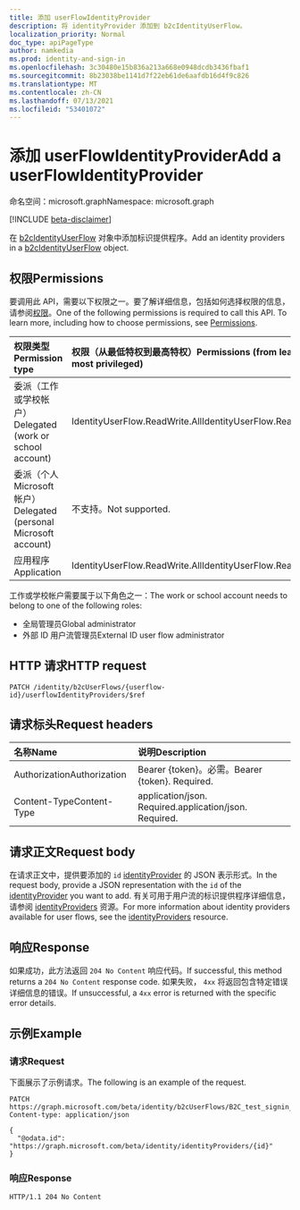 ```yaml
---
title: 添加 userFlowIdentityProvider
description: 将 identityProvider 添加到 b2cIdentityUserFlow。
localization_priority: Normal
doc_type: apiPageType
author: namkedia
ms.prod: identity-and-sign-in
ms.openlocfilehash: 3c30480e15b836a213a668e0948dcdb3436fbaf1
ms.sourcegitcommit: 8b23038be1141d7f22eb61de6aafdb16d4f9c826
ms.translationtype: MT
ms.contentlocale: zh-CN
ms.lasthandoff: 07/13/2021
ms.locfileid: "53401072"
---
```

# <a name="add-a-userflowidentityprovider"></a><span data-ttu-id="5232c-103">添加 userFlowIdentityProvider</span><span class="sxs-lookup"><span data-stu-id="5232c-103">Add a userFlowIdentityProvider</span></span>

<span data-ttu-id="5232c-104">命名空间：microsoft.graph</span><span class="sxs-lookup"><span data-stu-id="5232c-104">Namespace: microsoft.graph</span></span>

[!INCLUDE [beta-disclaimer](../../includes/beta-disclaimer.md)]

<span data-ttu-id="5232c-105">在 [b2cIdentityUserFlow](../resources/b2cidentityuserflow.md) 对象中添加标识提供程序。</span><span class="sxs-lookup"><span data-stu-id="5232c-105">Add an identity providers in a [b2cIdentityUserFlow](../resources/b2cidentityuserflow.md) object.</span></span>

## <a name="permissions"></a><span data-ttu-id="5232c-106">权限</span><span class="sxs-lookup"><span data-stu-id="5232c-106">Permissions</span></span>

<span data-ttu-id="5232c-p101">要调用此 API，需要以下权限之一。要了解详细信息，包括如何选择权限的信息，请参阅[权限](/graph/permissions-reference)。</span><span class="sxs-lookup"><span data-stu-id="5232c-p101">One of the following permissions is required to call this API. To learn more, including how to choose permissions, see [Permissions](/graph/permissions-reference).</span></span>

|<span data-ttu-id="5232c-109">权限类型</span><span class="sxs-lookup"><span data-stu-id="5232c-109">Permission type</span></span>      | <span data-ttu-id="5232c-110">权限（从最低特权到最高特权）</span><span class="sxs-lookup"><span data-stu-id="5232c-110">Permissions (from least to most privileged)</span></span>              |
|:--------------------|:---------------------------------------------------------|
|<span data-ttu-id="5232c-111">委派（工作或学校帐户）</span><span class="sxs-lookup"><span data-stu-id="5232c-111">Delegated (work or school account)</span></span>|<span data-ttu-id="5232c-112">IdentityUserFlow.ReadWrite.All</span><span class="sxs-lookup"><span data-stu-id="5232c-112">IdentityUserFlow.ReadWrite.All</span></span>|
|<span data-ttu-id="5232c-113">委派（个人 Microsoft 帐户）</span><span class="sxs-lookup"><span data-stu-id="5232c-113">Delegated (personal Microsoft account)</span></span>| <span data-ttu-id="5232c-114">不支持。</span><span class="sxs-lookup"><span data-stu-id="5232c-114">Not supported.</span></span>|
|<span data-ttu-id="5232c-115">应用程序</span><span class="sxs-lookup"><span data-stu-id="5232c-115">Application</span></span>| <span data-ttu-id="5232c-116">IdentityUserFlow.ReadWrite.All</span><span class="sxs-lookup"><span data-stu-id="5232c-116">IdentityUserFlow.ReadWrite.All</span></span>|

<span data-ttu-id="5232c-117">工作或学校帐户需要属于以下角色之一：</span><span class="sxs-lookup"><span data-stu-id="5232c-117">The work or school account needs to belong to one of the following roles:</span></span>

* <span data-ttu-id="5232c-118">全局管理员</span><span class="sxs-lookup"><span data-stu-id="5232c-118">Global administrator</span></span>
* <span data-ttu-id="5232c-119">外部 ID 用户流管理员</span><span class="sxs-lookup"><span data-stu-id="5232c-119">External ID user flow administrator</span></span>

## <a name="http-request"></a><span data-ttu-id="5232c-120">HTTP 请求</span><span class="sxs-lookup"><span data-stu-id="5232c-120">HTTP request</span></span>

<!-- { "blockType": "ignored" } -->

```http
PATCH /identity/b2cUserFlows/{userflow-id}/userflowIdentityProviders/$ref
```

## <a name="request-headers"></a><span data-ttu-id="5232c-121">请求标头</span><span class="sxs-lookup"><span data-stu-id="5232c-121">Request headers</span></span>

|<span data-ttu-id="5232c-122">名称</span><span class="sxs-lookup"><span data-stu-id="5232c-122">Name</span></span>|<span data-ttu-id="5232c-123">说明</span><span class="sxs-lookup"><span data-stu-id="5232c-123">Description</span></span>|
|:---------------|:----------|
|<span data-ttu-id="5232c-124">Authorization</span><span class="sxs-lookup"><span data-stu-id="5232c-124">Authorization</span></span>|<span data-ttu-id="5232c-p102">Bearer {token}。必需。</span><span class="sxs-lookup"><span data-stu-id="5232c-p102">Bearer {token}. Required.</span></span>|
|<span data-ttu-id="5232c-127">Content-Type</span><span class="sxs-lookup"><span data-stu-id="5232c-127">Content-Type</span></span>|<span data-ttu-id="5232c-p103">application/json. Required.</span><span class="sxs-lookup"><span data-stu-id="5232c-p103">application/json. Required.</span></span>|

## <a name="request-body"></a><span data-ttu-id="5232c-130">请求正文</span><span class="sxs-lookup"><span data-stu-id="5232c-130">Request body</span></span>

<span data-ttu-id="5232c-131">在请求正文中，提供要添加的 `id` [identityProvider](../resources/identityproviderbase.md) 的 JSON 表示形式。</span><span class="sxs-lookup"><span data-stu-id="5232c-131">In the request body, provide a JSON representation with the `id` of the [identityProvider](../resources/identityproviderbase.md) you want to add.</span></span> <span data-ttu-id="5232c-132">有关可用于用户流的标识提供程序详细信息，请参阅 [identityProviders](../resources/identityproviderbase.md) 资源。</span><span class="sxs-lookup"><span data-stu-id="5232c-132">For more information about identity providers available for user flows, see the [identityProviders](../resources/identityproviderbase.md) resource.</span></span>

## <a name="response"></a><span data-ttu-id="5232c-133">响应</span><span class="sxs-lookup"><span data-stu-id="5232c-133">Response</span></span>

<span data-ttu-id="5232c-134">如果成功，此方法返回 `204 No Content` 响应代码。</span><span class="sxs-lookup"><span data-stu-id="5232c-134">If successful, this method returns a `204 No Content` response code.</span></span> <span data-ttu-id="5232c-135">如果失败， `4xx` 将返回包含特定错误详细信息的错误。</span><span class="sxs-lookup"><span data-stu-id="5232c-135">If unsuccessful, a `4xx` error is returned with the specific error details.</span></span>

## <a name="example"></a><span data-ttu-id="5232c-136">示例</span><span class="sxs-lookup"><span data-stu-id="5232c-136">Example</span></span>

### <a name="request"></a><span data-ttu-id="5232c-137">请求</span><span class="sxs-lookup"><span data-stu-id="5232c-137">Request</span></span>

<span data-ttu-id="5232c-138">下面展示了示例请求。</span><span class="sxs-lookup"><span data-stu-id="5232c-138">The following is an example of the request.</span></span>

<!-- {
  "blockType": "request",
  "name": "update_b2cuserflows_userflowIdentityProviders"
}
-->

``` http
PATCH https://graph.microsoft.com/beta/identity/b2cUserFlows/B2C_test_signin_signup/userflowIdentityProviders/$ref
Content-type: application/json

{
  "@odata.id": "https://graph.microsoft.com/beta/identity/identityProviders/{id}"
}
```

### <a name="response"></a><span data-ttu-id="5232c-139">响应</span><span class="sxs-lookup"><span data-stu-id="5232c-139">Response</span></span>

<!-- {
  "blockType": "response",
  "truncated": true
} -->

```http
HTTP/1.1 204 No Content
```
